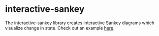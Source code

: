 # interactive-sankey
The interactive-sankey library creates interactive Sankey diagrams which visualize change in state.  Check out an example [here](http://bl.ocks.org/samussiah/raw/1f590427123d7c421f57647ef2bc3487/).
